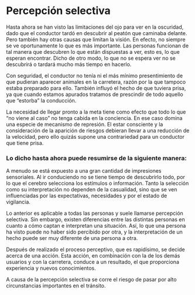 # Percepción selectiva

Hasta ahora se han visto las limitaciones del ojo para ver en la oscuridad, dado que el conductor tardó en descubrir al peatón que caminaba delante. Pero también hay otras causas que limitan la visión. En efecto, no siempre se ve oportunamente lo que es más importante. Las personas funcionan de tal manera que descubren lo que están dispuestas a ver, esto es, lo que esperan encontrar. Dicho de otro modo, lo que no se espera ver no se descubrirá o tardará mucho más tiempo en hacerlo.

Con seguridad, el conductor no tenía ni el más mínimo presentimiento de que pudieran aparecer animales en la carretera, razón por la que tampoco estaba preparado para ello. También influyó el hecho de que tuviera prisa, ya que cuando estamos apurados tratamos de prescindir de todo aquello que “estorba” la conducción.

La necesidad de llegar pronto a la meta tiene como efecto que todo lo que “no viene al caso” no tenga cabida en la conciencia. En ese caso domina una especie de mecanismo de represión. El estar consciente y la consideración de la aparición de riesgos debieran llevar a una reducción de la velocidad, pero ello quizás supone una contrariedad para un conductor que tiene prisa.

### Lo dicho hasta ahora puede resumirse de la siguiente manera:

A menudo se está expuesto a una gran cantidad de impresiones sensoriales. Al ir conduciendo no se tiene tiempo de descubrirlo todo, por lo que el cerebro selecciona los estímulos o información. Tanto la selección como su interpretación no dependen de la casualidad, sino que se ven influenciadas por las expectativas, necesidades y por el estado de vigilancia.

Lo anterior es aplicable a todas las personas y suele llamarse percepción selectiva. Sin embargo, existen diferencias entre las distintas personas en cuanto a cómo captan e interpretan una situación. Así, lo que una persona ha visto puede no haber sido percibido por otra, y la interpretación de un hecho puede ser muy diferente de una persona a otra.

Después de realizado el proceso perceptivo, que es rapidísimo, se decide acerca de una acción. Esta acción, en combinación con la de los demás usuarios y con la carretera, conduce a un resultado, el que proporciona experiencia y nuevos conocimientos.

A causa de la percepción selectiva se corre el riesgo de pasar por alto circunstancias importantes en el tránsito.

